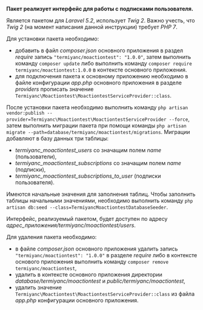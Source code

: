 **Пакет реализует интерфейс для работы с подписками пользователя.**

Является пакетом для _Laravel 5.2_, использует _Twig 2_. Важно учесть, что _Twig 2_ (на момент написания данной инструкции) требует _PHP 7_.
 
Для установки пакета необходимо:
- добавить в файл _composer.json_ основного приложения в раздел _require_ запись `"termiyanc/moactiontest": "1.0.0"`, затем выполнить команду `composer update` либо выполнить команду `composer require termiyanc/moactiontest:1.0.0` в контексте основного приложения.
- для подключения пакета к основному приложению необходимо в файле конфигурации _app.php_ основного приложения в разделе _providers_ прописать значение `Termiyanc\Moactiontest\MoactiontestServiceProvider::class`.

После установки пакета необходимо выполнить команду `php artisan vendor:publish --provider=Termiyanc\Moactiontest\MoactiontestServiceProvider --force`,
затем выполнить миграции пакета при помощи команды `php artisan migrate --path=database/termiyanc/moactiontest/migrations`.
Миграции добавляют в базу данных три таблицы: 
- _termiyanc_moactiontest_users_ со значащим полем _name_ (пользователи), 
- _termiyanc_moactiontest_subscriptions_ со значащим полем _name_ (подписки), 
- _termiyanc_moactiontest_subscriptions_to_user_ (подписки пользователя).

Имеются начальные значения для заполнения таблиц. 
Чтобы заполнить таблицы начальными значениями, необходимо выполнить команду `php artisan db:seed --class=TermiyancMoactiontestDatabaseSeeder`.

Интерфейс, реализуемый пакетом, будет доступен по адресу _адрес_приложения/termiyanc/moactiontest/users_.

Для удаления пакета необходимо:
- в файле _composer.json_ основного приложения удалить запись `"termiyanc/moactiontest": "1.0.0"` в разделе _require_  либо в контексте основого приложения выполнить команду `composer remove termiyanc/moactiontest`, 
- удалить в контексте основного приложения директории  _database/termiyanc/moactiontest_ и _public/termiyanc/moactiontest_, 
- удалить значение `Termiyanc\Moactiontest\MoactiontestServiceProvider::class` из файла _app.php_ конфигурации основного приложения. 